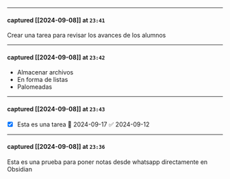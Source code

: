 
---
#### captured [[2024-09-08]] at `23:41`

Crear una tarea para revisar los avances de los alumnos


---
#### captured [[2024-09-08]] at `23:42`

- Almacenar archivos
- En forma de listas
- Palomeadas


---
#### captured [[2024-09-08]] at `23:43`

- [x] Esta es una tarea 📅 2024-09-17 ✅ 2024-09-12


---
#### captured [[2024-09-08]] at `23:36`

Esta es una prueba para poner notas desde whatsapp directamente en Obsidian
